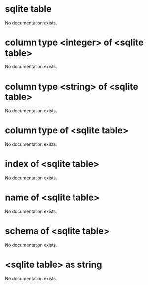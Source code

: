 # sqlite table

No documentation exists.

# column type &lt;integer&gt; of &lt;sqlite table&gt;

No documentation exists.

# column type &lt;string&gt; of &lt;sqlite table&gt;

No documentation exists.

# column type of &lt;sqlite table&gt;

No documentation exists.

# index of &lt;sqlite table&gt;

No documentation exists.

# name of &lt;sqlite table&gt;

No documentation exists.

# schema of &lt;sqlite table&gt;

No documentation exists.

# &lt;sqlite table&gt; as string

No documentation exists.
